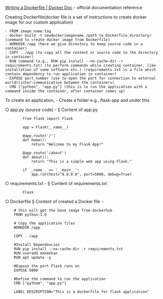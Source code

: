 [Writing a Dockerfile | Docker Doc](https://docs.docker.com/get-started/docker-concepts/building-images/writing-a-dockerfile/) - official documentation reference

Creating Dockerfile(docker file is a set of instructions to create docker image for our custom application)

	- FROM image_name:tag
	- docker build -t newdockerimagename /path_to_Dockerfile_directory/ (command to create docker image from Dockerfile)
	- WORKDIR /app (here we give directory to keep source code in a container)
	- COPY . /app (to copy all the content or source code to the directory in container)
	- RUN command (e.g., RUN pip install --no-cache-dir -r requirements.txt) (to perform commands while creating container, like installation of some software etc.) (requirements.txt is a file which contain dependency to run application in container)
	- EXPOSE port_number (use to open the port for connection to external world)(inter-communication between the containers)
	- CMD ["python", "app.py"] (this is to run the application with a command inside the container, after container comes up)

To create an application, 
	- Create a folder e.g., flask-app and under this

○ app.py (source code) - § Content of app.py
   
			from flask import Flask
			
			app = Flask(__name__)
			
			@app.route('/')
			def home():
			    return "Welcome to my Flask App!"
			
			@app.route('/about')
			def about():
			    return "This is a simple web app using Flask."
			
			if __name__ == '__main__':
			    app.run(host="0.0.0.0", port=5000, debug=True)
			
○ requirements.txt 
			- § Content of requirements.txt
   
			Flask
			
○ Dockerfile
			§ Content of created a Docker file -
   
		# this will get the base image from dockerhub
		FROM python:3.9
		
		# Copy the application files
		WORKDIR /app
		
		COPY . /app
		
		#Install Dependencies
		RUN pip install --no-cache-dir -r requirements.txt
		RUN useradd manmohan
		RUN apt update -y
		
		#Expose the port Flask runs on
		EXPOSE 5000
		
		#Define the command to run the application
		CMD ["pythom", "app.py"]
		
		LABEL DESCRIPTION="This is a dockerfile for flask application"
